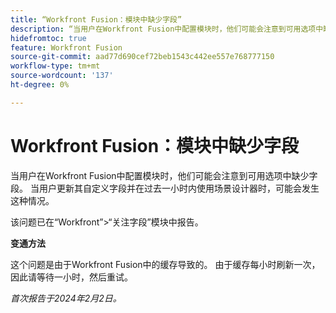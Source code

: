 ```yaml
---
title: “Workfront Fusion：模块中缺少字段”
description: “当用户在Workfront Fusion中配置模块时，他们可能会注意到可用选项中缺少字段。 当用户更新其自定义字段并在过去一小时内使用场景设计器时，可能会发生这种情况。”
hidefromtoc: true
feature: Workfront Fusion
source-git-commit: aad77d690cef72beb1543c442ee557e768777150
workflow-type: tm+mt
source-wordcount: '137'
ht-degree: 0%

---
```



# Workfront Fusion：模块中缺少字段

当用户在Workfront Fusion中配置模块时，他们可能会注意到可用选项中缺少字段。 当用户更新其自定义字段并在过去一小时内使用场景设计器时，可能会发生这种情况。

该问题已在“Workfront”>“关注字段”模块中报告。

**变通方法**

这个问题是由于Workfront Fusion中的缓存导致的。 由于缓存每小时刷新一次，因此请等待一小时，然后重试。

_首次报告于2024年2月2日。_
